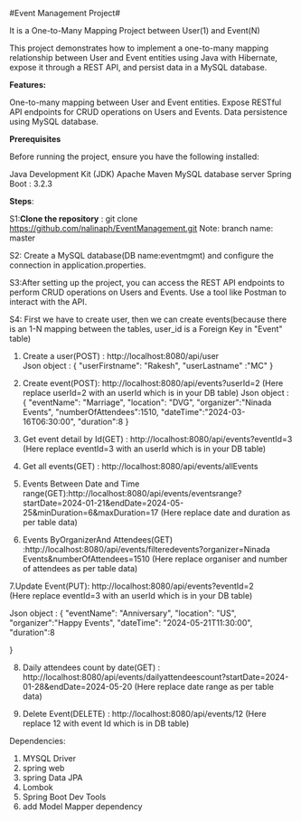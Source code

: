 #Event Management Project#

It is a One-to-Many Mapping Project between User(1) and Event(N)

This project demonstrates how to implement a one-to-many mapping relationship between User and Event entities using Java with Hibernate, expose it through a REST API, and persist data in a MySQL database.

**Features:**

One-to-many mapping between User and Event entities.
Expose RESTful API endpoints for CRUD operations on Users and Events.
Data persistence using MySQL database.


**Prerequisites**

Before running the project, ensure you have the following installed:

Java Development Kit (JDK)
Apache Maven
MySQL database server
Spring Boot : 3.2.3

**Steps**:

S1:**Clone the repository** : git clone <https://github.com/nalinaph/EventManagement.git>    Note: branch name: master

S2: Create a MySQL database(DB name:eventmgmt) and configure the connection in application.properties.

S3:After setting up the project, you can access the REST API endpoints to perform CRUD operations on Users and Events. Use a tool like Postman to interact with the API.

S4: First we have to create user, then we can create events(because there is an 1-N mapping between the tables, user_id is a Foreign Key in "Event" table)


1. Create a user(POST) : http://localhost:8080/api/user  
Json object :
{
    "userFirstname": "Rakesh",
    "userLastname" :"MC"
}

2. Create event(POST): http://localhost:8080/api/events?userId=2 (Here replace userId=2 with an userId which is in your DB table)
Json object :
{
    "eventName": "Marriage",
    "location": "DVG",
    "organizer":"Ninada Events",
    "numberOfAttendees":1510,
    "dateTime":"2024-03-16T06:30:00",
    "duration":8
}

3. Get event detail by Id(GET) : http://localhost:8080/api/events?eventId=3  
 (Here replace eventId=3 with an userId which is in your DB table)

4. Get all events(GET) : http://localhost:8080/api/events/allEvents

5. Events Between Date and Time range(GET):http://localhost:8080/api/events/eventsrange?startDate=2024-01-21&endDate=2024-05-25&minDuration=6&maxDuration=17
 (Here replace date and duration as per table data)

6. Events ByOrganizerAnd Attendees(GET) :http://localhost:8080/api/events/filteredevents?organizer=Ninada Events&numberOfAttendees=1510
                                                                      (Here replace organiser and number of attendees as per table data)

7.Update Event(PUT): http://localhost:8080/api/events?eventId=2  
(Here replace eventId=3 with an userId which is in your DB table)

Json object :
{
    "eventName": "Anniversary",
    "location": "US",
    "organizer":"Happy Events",
    "dateTime": "2024-05-21T11:30:00",
    "duration":8

}

8. Daily attendees count by date(GET) : http://localhost:8080/api/events/dailyattendeescount?startDate=2024-01-28&endDate=2024-05-20
    (Here replace date range as per table data)

9. Delete Event(DELETE) : http://localhost:8080/api/events/12
   (Here replace 12 with event Id which is in DB table)

Dependencies:
1.  MYSQL Driver
2.  spring web
3. spring Data JPA
4. Lombok
5. Spring Boot Dev Tools
6. add Model Mapper dependency
